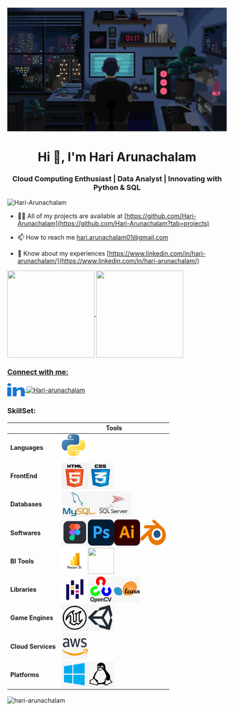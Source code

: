 ![MasterHead](Images/working.gif)
<h1 align="center">Hi 👋, I'm Hari Arunachalam</h1>
<h3 align="center">Cloud Computing Enthusiast | Data Analyst | Innovating with Python & SQL</h3>

<p align="left"> <img src="https://komarev.com/ghpvc/?username=Hari-arunachalam&label=Profile%20views&color=0e75b6&style=flat" alt="Hari-Arunachalam" /> </p>

- 👨‍💻 All of my projects are available at [https://github.com/Hari-Arunachalam](https://github.com/Hari-Arunachalam?tab=projects)

- 📫 How to reach me hari.arunachalam01@gmail.com

- 📄 Know about my experiences [https://www.linkedin.com/in/hari-arunachalam/](https://www.linkedin.com/in/hari-arunachalam/)

<p align="left"><a href="https://www.credly.com/badges/4bf93c8b-d54f-4e2e-81f3-8f15fe095da3/public_url"><img align="center" src="https://images.credly.com/images/0e284c3f-5164-4b21-8660-0d84737941bc/image.png" height="200px" width="200px" /> <a href="https://www.credly.com/badges/0ff5101c-cd1b-4de2-a501-e4f09334f286/linked_in_profile"><img align="center" src="https://images.credly.com/images/00634f82-b07f-4bbd-a6bb-53de397fc3a6/image.png" height="200px" width="200px" />
</p>

### Connect with me:

<p align="left"><a href="https://www.linkedin.com/in/hari-arunachalam/" target="blank"><img align="center" src="Images/linkedin.svg" alt="Hari-arunachalam" height="30" width="40" /></a><a href="https://www.youtube.com/@Hari-Arunachalam/" target="blank"> <img align="center" src="https://static.vecteezy.com/system/resources/thumbnails/023/986/480/small_2x/youtube-logo-youtube-logo-transparent-youtube-icon-transparent-free-free-png.png" alt="Hari-arunachalam" height="50" width="50" /> </a> 

### SkillSet:

|  | **Tools** |
| --- | --- |
| **Languages** | </a><a href="https://www.python.org/"><img align="left" src="Images/Python.svg" height="60px" width="60px" />
| **FrontEnd** | <a href="https://en.wikipedia.org/wiki/HTML"><img align="left" src="Images/HTML.png" height="60px" width="60px" /></a><a href="https://en.wikipedia.org/wiki/CSS"><img align="left" src="Images/CSS.webp" height="60px" width="60px" /></a> |
| **Databases** | </a><a href="https://www.mysql.com/"><img align="left" src="Images/mysql.webp" height="60px" width="80px" /></a><a href="https://en.wikipedia.org/wiki/Microsoft_SQL_Server"><img align="left" src="Images/mssql.webp" height="60px" width="80px" /></a> |
| **Softwares** | <a href="https://en.wikipedia.org/wiki/Figma"><img align="left" src="Images/figma.webp" height="60px" width="60px" /></a><a href="https://en.wikipedia.org/wiki/Adobe_Photoshop"><img align="left" src="Images/PS.png" height="60px" width="60px" /></a><a href="https://en.wikipedia.org/wiki/Adobe_Illustrator"><img align="left" src="Images/Illust.png" height="60px" width="60px" /></a><a href="https://en.wikipedia.org/wiki/Blender_(software)"><img align="left" src="Images/blender.png" height="60px" width="60px" /></a> |
| **BI Tools** | <a href="https://en.wikipedia.org/wiki/Microsoft_Power_BI"><img align="left" src="Images/powerbi.png" height="60px" width="60px" /></a><a href="https://en.wikipedia.org/wiki/Tableau_Software"><img align="left" src="https://banner2.cleanpng.com/20180629/ktb/aayqpeivj.webp" height="60px" width="60px" />|
| **Libraries** | <a href="https://en.wikipedia.org/wiki/Pandas_(software)"><img align="left" src="Images/Panda.png" height="60px" width="60px" /></a><a href="https://en.wikipedia.org/wiki/OpenCV"><img align="left" src="Images/openCV.webp" height="60px" width="60px" /></a><a href="https://en.wikipedia.org/wiki/Scikit-learn"><img align="left" src="Images/SKIlearn.webp" height="60px" width="60px" /></a> |
| **Game Engines** | <a href="https://en.wikipedia.org/wiki/Unreal_Engine"><img align="left" src="Images/unreal.webp" height="60px" width="60px" /></a><a href="https://en.wikipedia.org/wiki/Unity_(game_engine)"><img align="left" src="Images/Unity.webp" height="60px" width="60px" />|
| **Cloud Services** | <a href="https://aws.amazon.com/"><img align="left" src="Images/AWS.webp" height="60px" width="60px" /></a> |
| **Platforms** | <a href="https://www.microsoft.com/en-in/windows"><img align="left" src="Images/Windows.jpeg" height="60px" width="60px" /></a><a href="https://www.linux.org/"><img align="left" src="Images/linux.webp" height="60px" width="60px" /></a> |


<p><img align="center" src="https://github-readme-streak-stats.herokuapp.com/?user=hari-arunachalam&" alt="hari-arunachalam" /></p>


